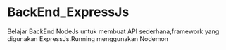 # BackEnd_ExpressJs
Belajar BackEnd NodeJs untuk membuat API sederhana,framework yang digunakan ExpressJs.Running menggunakan Nodemon
